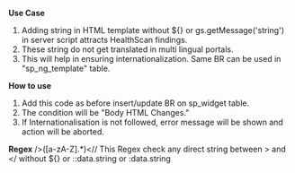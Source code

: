 **Use Case**
1. Adding string in HTML template without ${} or gs.getMessage('string') in server script attracts HealthScan findings.
2. These string do not get translated in multi lingual portals.
3. This will help in ensuring internationalization. Same BR can be used in "sp_ng_template" table.

**How to use**
1. Add this code as before insert/update BR on sp_widget table.
2. The condition will be "Body HTML Changes."
3. If Internationalisation is not followed, error message will be shown and action will be aborted.

**Regex**
/>([a-zA-Z].*)<\//
This Regex check any direct string between > and </ without ${} or ::data.string or :data.string
